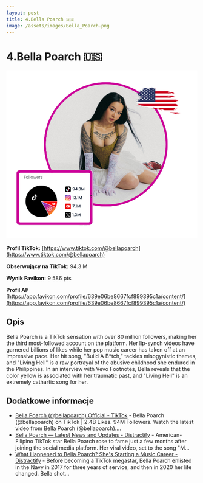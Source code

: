 ```yaml
---
layout: post
title: 4.Bella Poarch 🇺🇸
image: /assets/images/Bella_Poarch.png
---
```


# 4.Bella Poarch 🇺🇸

![4.Bella Poarch 🇺🇸](/assets/images/Bella_Poarch.png)

**Profil TikTok:** [https://www.tiktok.com/@bellapoarch](https://www.tiktok.com/@bellapoarch)

**Obserwujący na TikTok:** 94.3 M

**Wynik Favikon:** 9 586 pts

**Profil AI:** [https://app.favikon.com/profile/639e06be8667fcf899395c1a/content/](https://app.favikon.com/profile/639e06be8667fcf899395c1a/content/)

## Opis

Bella Poarch is a TikTok sensation with over 80 million followers, making her the third most-followed account on the platform. Her lip-synch videos have garnered billions of likes while her pop music career has taken off at an impressive pace. Her hit song, "Build A B*tch," tackles misogynistic themes, and "Living Hell" is a raw portrayal of the abusive childhood she endured in the Philippines. In an interview with Vevo Footnotes, Bella reveals that the color yellow is associated with her traumatic past, and "Living Hell" is an extremely cathartic song for her.

## Dodatkowe informacje

- [Bella Poarch (@bellapoarch) Official - TikTok](https://www.tiktok.com/@bellapoarch) - Bella Poarch (@bellapoarch) on TikTok | 2.4B Likes. 94M Followers. Watch the latest video from Bella Poarch (@bellapoarch)....
- [Bella Poarch — Latest News and Updates - Distractify](https://www.distractify.com/t/bella-poarch) - American-Filipino TikTok star Bella Poarch rose to fame just a few months after joining the social media platform. Her viral video, set to the song "M...
- [What Happened to Bella Poarch? She's Starting a Music Career - Distractify](https://www.distractify.com/p/what-happened-to-bella-poarch) - Before becoming a TikTok megastar, Bella Poarch enlisted in the Navy in 2017 for three years of service, and then in 2020 her life changed. Bella shot...

